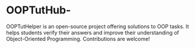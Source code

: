 # OOPTutHub-
OOPTutHelper is an open-source project offering solutions to OOP tasks. It helps students verify their answers and improve their understanding of Object-Oriented Programming. Contributions are welcome!
